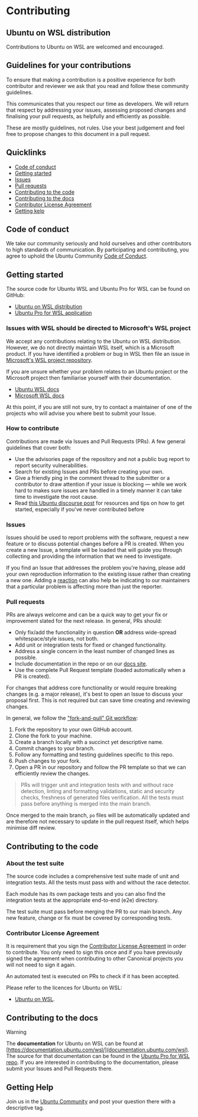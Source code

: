 # Contributing

<!-- Include start contributing intro -->

## Ubuntu on WSL distribution

Contributions to Ubuntu on WSL are welcomed and encouraged.

## Guidelines for your contributions

To ensure that making a contribution is a positive experience for both contributor and reviewer we ask that you read and follow these community guidelines.

This communicates that you respect our time as developers. We will return
that respect by addressing your issues, assessing proposed changes and
finalising your pull requests, as helpfully and efficiently as possible.

These are mostly guidelines, not rules. Use your best judgement and feel free to
propose changes to this document in a pull request.

<!-- Include end contributing intro -->

## Quicklinks

* [Code of conduct](#code-of-conduct)
* [Getting started](#getting-started)
* [Issues](#issues)
* [Pull requests](#pull-requests)
* [Contributing to the code](#contributing-to-the-code)
* [Contributing to the docs](#contributing-to-the-docs)
* [Contributor License Agreement](#contributor-license-agreement)
* [Getting kelp](#getting-help)

<!-- Include start contributing main -->

## Code of conduct

We take our community seriously and hold ourselves and other contributors to high standards of communication. By participating and contributing, you agree to uphold the Ubuntu Community [Code of Conduct](https://ubuntu.com/community/ethos/code-of-conduct).

## Getting started

The source code for Ubuntu WSL and Ubuntu Pro for WSL can be found on GitHub:

- [Ubuntu on WSL distribution](https://github.com/ubuntu/WSL)
- [Ubuntu Pro for WSL application](https://github.com/canonical/ubuntu-pro-for-wsl)

### Issues with WSL should be directed to Microsoft's WSL project

We accept any contributions relating to the Ubuntu on WSL distribution.
However, we do not directly maintain WSL itself, which is a Microsoft product.
If you have identified a problem or bug in WSL then file an issue in
[Microsoft's WSL project repository](https://github.com/microsoft/WSL/issues/).

If you are unsure whether your problem relates to an Ubuntu project or the Microsoft project then familiarise yourself with their documentation.

- [Ubuntu WSL docs](https://documentation.ubuntu.com/wsl/en/latest/)
- [Microsoft WSL docs](https://learn.microsoft.com/en-us/windows/wsl/)

At this point, if you are still not sure, try to contact a maintainer of one of the projects who will advise you where best to submit your Issue.

### How to contribute

Contributions are made via Issues and Pull Requests (PRs). A few general guidelines that cover both:

* Use the advisories page of the repository and not a public bug report to
report security vulnerabilities. 
* Search for existing Issues and PRs before creating your own.
* Give a friendly ping in the comment thread to the submitter or a contributor to draw attention if your issue is blocking — while we work hard to makes sure issues are handled in a timely manner it can take time to investigate the root cause. 
* Read [this Ubuntu discourse post](https://discourse.ubuntu.com/t/contribute/26) for resources and tips on how to get started, especially if you've never contributed before

### Issues

Issues should be used to report problems with the software, request a new feature or to discuss potential changes before a PR is created. When you create a new Issue, a template will be loaded that will guide you through collecting and providing the information that we need to investigate.

If you find an Issue that addresses the problem you're having, please add your own reproduction information to the existing issue rather than creating a new one. Adding a [reaction](https://github.blog/2016-03-10-add-reactions-to-pull-requests-issues-and-comments/) can also help be indicating to our maintainers that a particular problem is affecting more than just the reporter.

### Pull requests

PRs are always welcome and can be a quick way to get your fix or improvement slated for the next release. In general, PRs should:

* Only fix/add the functionality in question **OR** address wide-spread whitespace/style issues, not both.
* Add unit or integration tests for fixed or changed functionality.
* Address a single concern in the least number of changed lines as possible.
* Include documentation in the repo or on our [docs site](https://github.com/canonical/ubuntu-pro-for-wsl/wiki).
* Use the complete Pull Request template (loaded automatically when a PR is created).

For changes that address core functionality or would require breaking changes (e.g. a major release), it's best to open an Issue to discuss your proposal first. This is not required but can save time creating and reviewing changes.

In general, we follow the ["fork-and-pull" Git workflow](https://github.com/susam/gitpr):

1. Fork the repository to your own GitHub account.
1. Clone the fork to your machine.
1. Create a branch locally with a succinct yet descriptive name.
1. Commit changes to your branch.
1. Follow any formatting and testing guidelines specific to this repo.
1. Push changes to your fork.
1. Open a PR in our repository and follow the PR template so that we can efficiently review the changes.

> PRs will trigger unit and integration tests with and without race detection, linting and formatting validations, static and security checks, freshness of generated files verification. All the tests must pass before anything is merged into the main branch.

Once merged to the main branch, `po` files will be automatically updated and are therefore not necessary to update in the pull request itself, which helps minimise diff review.

## Contributing to the code

### About the test suite

The source code includes a comprehensive test suite made of unit and integration tests. All the tests must pass with and without the race detector.

Each module has its own package tests and you can also find the integration tests at the appropriate end-to-end (e2e) directory.

The test suite must pass before merging the PR to our main branch. Any new feature, change or fix must be covered by corresponding tests.

### Contributor License Agreement

It is requirement that you sign the [Contributor License
Agreement](https://ubuntu.com/legal/contributors) in order to contribute.
You only need to sign this once and if you have previously signed the
agreement when contributing to other Canonical projects you will not need to
sign it again.

An automated test is executed on PRs to check if it has been accepted.

Please refer to the licences for Ubuntu on WSL:

- [Ubuntu on WSL](https://github.com/ubuntu/WSL/blob/main/LICENSE).

## Contributing to the docs

> [!WARNING]
> The **documentation** for Ubuntu on WSL can be found at [https://documentation.ubuntu.com/wsl/](documentation.ubuntu.com/wsl).
> The source for that documentation can be found in the [Ubuntu Pro for WSL repo](https://github.com/canonical/ubuntu-pro-for-wsl).
> If you are interested in contributing to the documentation, please submit your Issues and Pull Requests there.

## Getting Help

Join us in the [Ubuntu Community](https://discourse.ubuntu.com/c/wsl/27) and post your question there with a descriptive tag.

<!-- Include end contributing main -->
